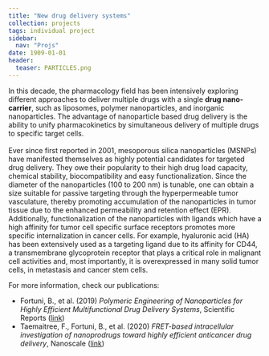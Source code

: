 ```yaml
---
title: "New drug delivery systems"
collection: projects
tags: individual project
sidebar:
  nav: "Projs"
date: 1909-01-01
header:
  teaser: PARTICLES.png
---
```

In this decade, the pharmacology field has been intensively exploring different approaches to deliver multiple drugs with a single **drug nano-carrier**, such as liposomes, polymer nanoparticles, and inorganic nanoparticles. The advantage of nanoparticle based drug delivery is the ability to unify pharmacokinetics by simultaneous delivery of multiple drugs to specific target cells.   
<br/>
Ever since first reported in 2001, mesoporous silica nanoparticles (MSNPs) have manifested themselves as highly potential candidates for targeted drug delivery. They owe their popularity to their high drug load capacity, chemical stability, biocompatibility and easy functionalization. Since the diameter of the nanoparticles (100 to 200 nm) is tunable, one can obtain a size suitable for passive targeting through the hyperpermeable tumor vasculature, thereby promoting accumulation of the nanoparticles in tumor tissue due to the enhanced permeability and retention effect (EPR). Additionally, functionalization of the nanoparticles with ligands which have a high affinity for tumor cell specific surface receptors promotes more specific internalization in cancer cells. For example, hyaluronic acid (HA) has been extensively used as a targeting ligand due to its affinity for CD44, a transmembrane glycoprotein receptor that plays a critical role in malignant cell activities and, most importantly, it is overexpressed in many solid tumor cells, in metastasis and cancer stem cells.

For more information, check our publications:
* Fortuni, B., et al. (2019) *Polymeric Engineering of Nanoparticles for Highly Efficient Multifunctional Drug Delivery Systems*, Scientific Reports (<a href="{{site.github.url}}/publications/2019-02-01-paper37.md/">link</a>)
* Taemaitree, F., Fortuni, B., et al. (2020) *FRET-based intracellular investigation of nanoprodrugs toward highly efficient anticancer drug delivery*, Nanoscale (<a href="{{site.github.url}}/publications/2020-08-07-BeaFarsai-Prodrugs/">link</a>)
